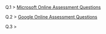 Q.1 > [Microsoft Online Assessment Questions](https://leetcode.com/discuss/interview-question/398023/Microsoft-Online-Assessment-Questions)

Q.2 > [Google Online Assessment Questions](https://leetcode.com/discuss/interview-question/352460/Google-Online-Assessment-Questions)

Q.3 > 

